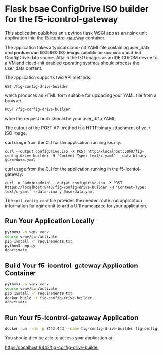 # Flask bsae ConfigDrive ISO builder for the f5-icontrol-gateway

This application publishes an a python flask WSGI app as an nginx unit application into the [f5-icontrol-gateway](https://hub.docker.com/r/f5devcentral/f5-icontrol-gateway) container. 

The application takes a typical cloud-init YAML file containing user_data and produces an ISO9660 ISO image suitable for use as a cloud-init ConfigDrive data source. Attach the ISO images as an IDE CDROM device to a VM and cloud-init enabled operating systmes should process the user_data content.

The application supports two API methods:

```
GET /fig-config-drive-builder
```

which produces an HTML form suitable for uploading your YAML file from a browser.

```
POST /fig-config-drive-builder
```

wher the request body should be your user_data YAML.

The output of the POST API method is a HTTP binary attachment of your ISO image.

curl usage from the CLI for the application running locally:

```
curl --output configdrive.iso -X POST http://localhost:5000/fig-config-drive-builder -H 'Content-Type: text/x-yaml' --data-binary @userdata.yaml
```

curl usage from the CLI for the application running in the f5-icontol-gateway:

```
curl -u 'admin:admin' --output configdrive.iso -X POST https://localhost:8443/fig-config-drive-builder -H 'Content-Type: text/x-yaml' --data-binary @userdata.yaml
```

The `unit_config.conf` file provides the needed route and application information for nginx unit to add a URI namespace for your application.

## Run Your Application Locally

```bash
python3 -m venv venv
source venv/bin/activate
pip install -r requirements.txt
python3 app.py
deactivate
```

## Build Your f5-icontrol-gateway Application Container

```bash
python3 -m venv venv
source venv/bin/activate
pip install -r requirements.txt
docker build -t fig-config-drive-builder .
deactivate
```

## Run Your f5-icontrol-gateaway Application

```bash
docker run --rm -p 8443:443 --name fig-config-drive-builder fig-config-drive-builder:latest
```

You should then be able to access your application at:

[https://localhost:8443/fig-config-drive-builder](https://localhost:8443/fig-config-drive-builder)
